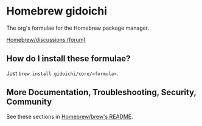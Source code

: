 # Homebrew gidoichi

The org's formulae for the Homebrew package manager.

 [Homebrew/discussions (forum)](https://github.com/orgs/Homebrew/discussions)

## How do I install these formulae?

Just `brew install gidoichi/core/<formula>`.

## More Documentation, Troubleshooting, Security, Community

See these sections in [Homebrew/brew's README](https://github.com/Homebrew/brew#homebrew).
